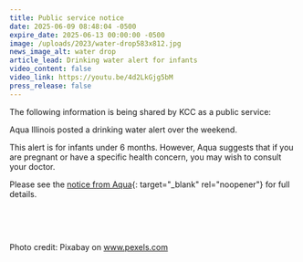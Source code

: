 ```yaml
---
title: Public service notice
date: 2025-06-09 08:48:04 -0500
expire_date: 2025-06-13 00:00:00 -0500
image: /uploads/2023/water-drop583x812.jpg
news_image_alt: water drop
article_lead: Drinking water alert for infants
video_content: false
video_link: https://youtu.be/4d2LkGjg5bM
press_release: false
---
```

The following information is being shared by KCC as a public service:

Aqua Illinois posted a drinking water alert over the weekend.

This alert is for infants under 6 months. However, Aqua suggests that if you are pregnant or have a specific health concern, you may wish to consult your doctor.

Please see the [notice from Aqua](https://www.aquawater.com/node/391 "Aqua Illinois drinking water alert for infants"){: target="_blank" rel="noopener"} for full details.

&nbsp;

&nbsp;

Photo credit: Pixabay on www.pexels.com